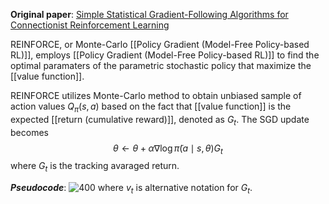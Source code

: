 **Original paper**: [Simple Statistical Gradient-Following Algorithms for Connectionist Reinforcement Learning](https://link.springer.com/article/10.1007/BF00992696)

REINFORCE, or Monte-Carlo [[Policy Gradient (Model-Free Policy-based RL)]], employs [[Policy Gradient (Model-Free Policy-based RL)]] to find the optimal paramaters of the parametric stochastic policy that maximize the [[value function]].

REINFORCE utilizes Monte-Carlo method to obtain unbiased sample of action values $Q_\pi(s,a)$ based on the fact that [[value function]] is the expected [[return (cumulative reward)]], denoted as $G_t$. The SGD update becomes
$$\theta \leftarrow \theta + \alpha \nabla \log \tilde{\pi}(a \mid s, \theta) G_t$$
where $G_t$ is the tracking avaraged return.

***Pseudocode***:
![400](REINFORCE.PNG)
where $v_t$ is alternative notation for $G_t$.